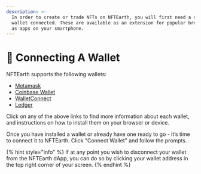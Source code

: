 ```yaml
---
description: >-
  In order to create or trade NFTs on NFTEarth, you will first need a digital
  wallet connected. These are available as an extension for popular browsers or
  as apps on your smartphone.
---
```


# 👛 Connecting A Wallet

NFTEarth supports the following wallets:

* [Metamask](https://metamask.io/)
* [Coinbase Wallet](https://www.coinbase.com/wallet)
* [WalletConnect](https://walletconnect.com/)
* [Ledger](https://www.ledger.com/)

Click on any of the above links to find more information about each wallet, and instructions on how to install them on your browser or device.&#x20;

Once you have installed a wallet or already have one ready to go - it’s time to connect it to NFTEarth. Click "Connect Wallet" and follow the prompts.&#x20;

{% hint style="info" %}
If at any point you wish to disconnect your wallet from the NFTEarth dApp, you can do so by clicking your wallet address in the top right corner of your screen.
{% endhint %}
